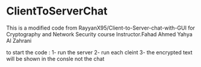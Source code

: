 # ClientToServerChat

This is a modified code from RayyanX95/Client-to-Server-chat-with-GUI
for Cryptography and Network Security course Instructor.Fahad Ahmed Yahya Al Zahrani

to start the code :
1- run the server
2- run each cleint
3- the encrypted text will be shown in the consle not the chat
